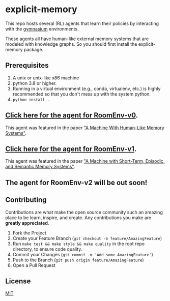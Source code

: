 # explicit-memory

This repo hosts several (RL) agents that learn their policies by interacting with the
[gymnasium](https://gymnasium.farama.org/) environments.

These agents all have human-like external memory systems that are modeled with knowledge
graphs. So you should first install the explicit-memory package.

## Prerequisites

1. A unix or unix-like x86 machine
1. python 3.8 or higher.
1. Running in a virtual environment (e.g., conda, virtualenv, etc.) is highly recommended so that you don't mess up with the system python.
1. `python install .`

## [Click here for the agent for RoomEnv-v0](./RoomEnv-v0/README.md).

This agent was featured in the paper ["A Machine With Human-Like Memory Systems"](https://arxiv.org/abs/2204.01611).

## [Click here for the agent for RoomEnv-v1](./RoomEnv-v1/README.md).

This agent was featured in the paper ["A Machine with Short-Term, Episodic, and Semantic Memory Systems"](https://doi.org/10.1609/aaai.v37i1.25075).

## The agent for RoomEnv-v2 will be out soon!

## Contributing

Contributions are what make the open source community such an amazing place to be learn, inspire, and create. Any contributions you make are **greatly appreciated**.

1. Fork the Project
1. Create your Feature Branch (`git checkout -b feature/AmazingFeature`)
1. Run `make test && make style && make quality` in the root repo directory, to ensure code quality.
1. Commit your Changes (`git commit -m 'Add some AmazingFeature'`)
1. Push to the Branch (`git push origin feature/AmazingFeature`)
1. Open a Pull Request

## License

[MIT](https://choosealicense.com/licenses/mit/)
